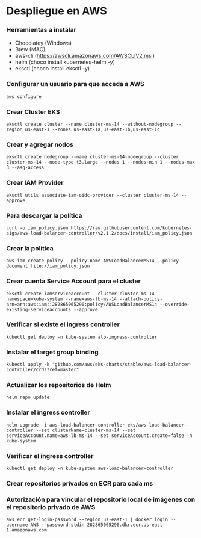 # Despliegue en AWS

### Herramientas a instalar

- Chocolatey (Windows)
- Brew (MAC)
- aws-cli (https://awscli.amazonaws.com/AWSCLIV2.msi)
- helm (choco install kubernetes-helm -y)
- eksctl (choco install eksctl -y)

### Configurar un usuario para que acceda a AWS

```
aws configure
```

### Crear Cluster EKS

```
eksctl create cluster --name cluster-ms-14 --without-nodegroup --region us-east-1 --zones us-east-1a,us-east-1b,us-east-1c
```

### Crear y agregar nodos

```
eksctl create nodegroup --name cluster-ms-14-nodegroup --cluster cluster-ms-14 --node-type t3.large --nodes 1 --nodes-min 1 --nodes-max 3 --asg-access
```

### Crear IAM Provider

```
eksctl utils associate-iam-oidc-provider --cluster cluster-ms-14 --approve
```

### Para descargar la política

```
curl -o iam_policy.json https://raw.githubusercontent.com/kubernetes-sigs/aws-load-balancer-controller/v2.1.2/docs/install/iam_policy.json
```

### Crear la política

```
aws iam create-policy --policy-name AWSLoadBalancerMS14 --policy-document file://iam_policy.json
```

### Crear cuenta Service Account para el cluster

```
eksctl create iamserviceaccount --cluster cluster-ms-14 --namespace=kube-system --name=aws-lb-ms-14 --attach-policy-arn=arn:aws:iam::282865065290:policy/AWSLoadBalancerMS14 --override-existing-serviceaccounts --approve
```

### Verificar si existe el ingress controller

```
kubectl get deploy -n kube-system alb-ingress-controller
```

### Instalar el target group binding

```
kubectl apply -k "github.com/aws/eks-charts/stable/aws-load-balancer-controller/crds?ref=master"
```

### Actualizar los repositorios de Helm

```
helm repo update
```

### Instalar el ingress controller

```
helm upgrade -i aws-load-balancer-controller eks/aws-load-balancer-controller --set clusterName=cluster-ms-14 --set serviceAccount.name=aws-lb-ms-14 --set serviceAccount.create=false -n kube-system
```

### Verificar el ingress controller

```
kubectl get deploy -n kube-system aws-load-balancer-controller
```

### Crear repositorios privados en ECR para cada ms

### Autorización para vincular el repositorio local de imágenes con el repositorio privado de AWS

```
aws ecr get-login-password --region us-east-1 | docker login --username AWS --password-stdin 282865065290.dkr.ecr.us-east-1.amazonaws.com
```
